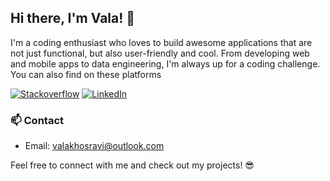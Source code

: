 ## Hi there, I'm Vala! 👋

I'm a coding enthusiast who loves to build awesome applications that are not just functional, but also user-friendly and cool. From developing web and mobile apps to data engineering, I'm always up for a coding challenge. You can also find on these platforms

[![Stackoverflow](https://img.shields.io/badge/stackoverflow-%23F28032.svg?&style=for-the-badge&logo=stackoverflow&logoColor=white)](https://stackoverflow.com/users/7706936/vala-khosravi)
[![LinkedIn](https://img.shields.io/badge/linkedin-f0f0f0?&style=for-the-badge&logo=linkedin&logoColor=white&color=0e76a8)](https://www.linkedin.com/in/vala-khosravi/)

### 📫 Contact
- Email: valakhosravi@outlook.com

Feel free to connect with me and check out my projects! 😎
